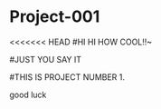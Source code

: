 # Project-001

<<<<<<< HEAD
#HI HI HOW COOL!!~

#JUST YOU SAY IT

#THIS IS PROJECT NUMBER 1.

good luck 
